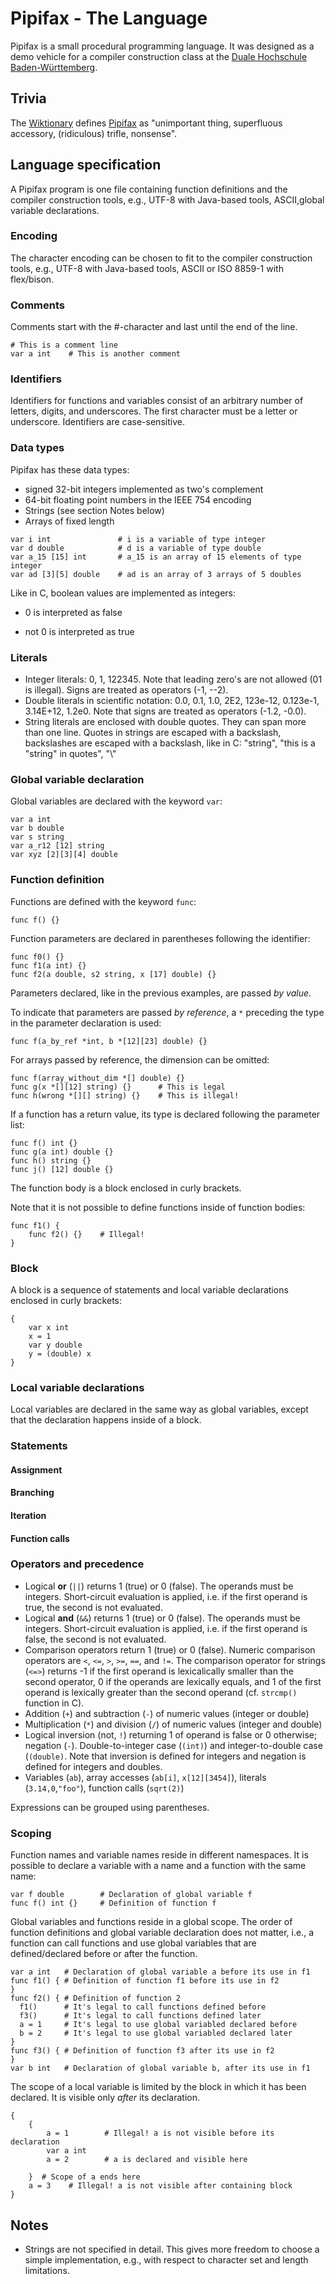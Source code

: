 # Pipifax - The Language

Pipifax is a small procedural programming language. It was designed as a
demo vehicle for a compiler construction class at the [Duale Hochschule Baden-Württemberg](https://www.dhbw-stuttgart.de).

## Trivia

The [Wiktionary](https://de.wiktionary.org/wiki/Wiktionary:Hauptseite) defines [Pipifax](https://de.wiktionary.org/wiki/Pipifax) as "unimportant thing, superfluous accessory, (ridiculous) trifle, nonsense".

## Language specification

A Pipifax program is one file containing function definitions and the compiler construction tools, e.g., UTF-8 with Java-based tools, ASCII,global variable declarations.

### Encoding

The character encoding can be chosen to fit to the compiler construction tools, e.g., UTF-8 with Java-based tools, ASCII or ISO 8859-1 with flex/bison.

### Comments

Comments start with the #-character and last until the end of the line.

```
# This is a comment line
var a int    # This is another comment
```

### Identifiers

Identifiers for functions and variables consist of an arbitrary number of letters, digits, and underscores. The first character must be a letter or underscore. Identifiers are case-sensitive.

### Data types

Pipifax has these data types:

- signed 32-bit integers implemented as two's complement
- 64-bit floating point numbers in the IEEE 754 encoding
- Strings (see section Notes below)
- Arrays of fixed length

```
var i int               # i is a variable of type integer
var d double            # d is a variable of type double
var a_15 [15] int       # a_15 is an array of 15 elements of type integer
var ad [3][5] double    # ad is an array of 3 arrays of 5 doubles
```

Like in C, boolean values are implemented as integers:

- 0 is interpreted as false

- not 0 is interpreted as true

### Literals

- Integer literals: 0, 1, 122345. Note that leading zero's are not allowed (01 is illegal). Signs are treated as operators (-1, --2).
- Double literals in scientific notation: 0.0, 0.1, 1.0, 2E2, 123e-12, 0.123e-1, 3.14E+12, 1.2e0. Note that signs are treated as operators (-1.2, -0.0).
- String literals are enclosed with double quotes. They can span more than one line. Quotes in strings are escaped with a backslash, backslashes are escaped with a backslash, like in C: "string", "this is a \"string\" in quotes", "\\"

### Global variable declaration

Global variables are declared with the keyword `var`:

```
var a int
var b double
var s string
var a_r12 [12] string
var xyz [2][3][4] double
```

### Function definition

Functions are defined with the keyword `func`:

```
func f() {}
```

Function parameters are declared in parentheses following the identifier:

```
func f0() {}
func f1(a int) {}
func f2(a double, s2 string, x [17] double) {}
```

Parameters declared, like in the previous examples, are passed _by value_.

To indicate that parameters are passed _by reference_, a `*` preceding the type in the parameter declaration is used:

```
func f(a_by_ref *int, b *[12][23] double) {}
```

For arrays passed by reference, the dimension can be omitted:

```
func f(array_without_dim *[] double) {}
func g(x *[][12] string) {}      # This is legal
func h(wrong *[][] string) {}    # This is illegal!
```

If a function has a return value, its type is declared following the parameter list:

```
func f() int {}
func g(a int) double {}
func h() string {}
func j() [12] double {}
```

The function body is a block enclosed in curly brackets.

Note that it is not possible to define functions inside of function bodies:

```
func f1() {
    func f2() {}    # Illegal!
}
```



### Block

A block is a sequence of statements and local variable declarations enclosed in curly brackets:

```
{
    var x int
    x = 1
    var y double
    y = (double) x
}
```

### Local variable declarations

Local variables are declared in the same way as global variables, except that the declaration happens inside of a block.

### Statements

#### Assignment

#### Branching

#### Iteration

#### Function calls

### Operators and precedence

- Logical **or** (`||`) returns 1 (true) or 0 (false). The operands must be integers. Short-circuit evaluation is applied, i.e. if the first operand is true, the second is not evaluated.
- Logical **and** (`&&`) returns 1 (true) or 0 (false). The operands must be integers. Short-circuit evaluation is applied, i.e. if the first operand is false, the second is not evaluated.
- Comparison operators return 1 (true) or 0 (false). Numeric comparison operators are `<`, `<=`, `>`, `>=`, `==`, and `!=`. The comparison operator for strings (`<=>`) returns -1 if the first operand is lexicalically smaller than the second operator, 0 if the operands are lexically equals, and 1 of the first operand is lexically greater than the second operand (cf. `strcmp()`  function in C).
- Addition (`+`) and subtraction (`-`) of numeric values (integer or double)
- Multiplication (`*`) and division (`/`) of numeric values (integer and double)
- Logical inversion (not, `!`) returning 1 of operand is false or 0 otherwise; negation (`-`). Double-to-integer case (`(int)`) and integer-to-double case (`(double)`. Note that inversion is defined for integers and negation is defined for integers and doubles.
- Variables (`ab`), array accesses (`ab[i]`, `x[12][3454]`), literals (`3.14,0`,`"foo"`), function calls (`sqrt(2)`)

Expressions can be grouped using parentheses.

### Scoping

Function names and variable names reside in different namespaces. It is possible to declare a variable with a name and a function with the same name:

```
var f double        # Declaration of global variable f
func f() int {}     # Definition of function f
```

Global variables and functions reside in a global scope. The order of function definitions and global variable declaration does not matter, i.e., a function can call functions and use global variables that are defined/declared before or
after the function.

```
var a int   # Declaration of global variable a before its use in f1
func f1() { # Definition of function f1 before its use in f2
}
func f2() { # Definition of function 2
  f1()      # It's legal to call functions defined before
  f3()      # It's legal to call functions defined later
  a = 1     # It's legal to use global variabled declared before
  b = 2     # It's legal to use global variabled declared later
}
func f3() { # Definition of function f3 after its use in f2
}
var b int   # Declaration of global variable b, after its use in f1
```

The scope of a local variable is limited by the block in which it has been declared. It is visible only *after* its declaration.

```
{
    {
        a = 1        # Illegal! a is not visible before its declaration
        var a int
        a = 2        # a is declared and visible here

    }  # Scope of a ends here
    a = 3    # Illegal! a is not visible after containing block
}
```










## Notes

- Strings are not specified in detail. This gives more freedom to choose a simple implementation, e.g., with respect to character set and length limitations.
